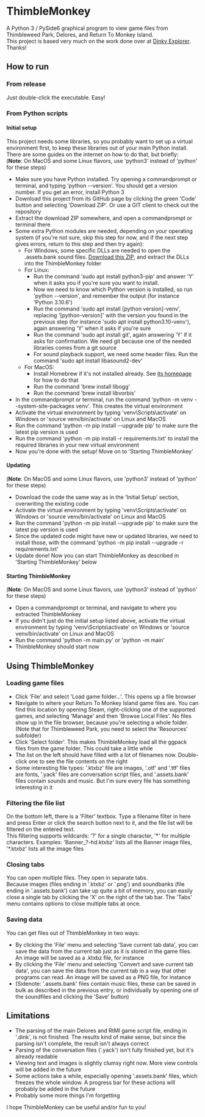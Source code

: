 # ThimbleMonkey
A Python 3 / PySide6 graphical program to view game files from Thimbleweed Park, Delores, and Return To Monkey Island.  
This project is based very much on the work done over at [Dinky Explorer](https://github.com/bgbennyboy/Dinky-Explorer). Thanks!

## How to run
### From release
Just double-click the executable. Easy!

### From Python scripts
#### Initial setup
This project needs some libraries, so you probably want to set up a virtual environment first, to keep these libraries out of your main Python install.
There are some guides on the internet on how to do that, but briefly:  
(**Note**: On MacOS and some Linux flavors, use 'python3' instead of 'python' for these steps)
- Make sure you have Python installed. Try opening a commandprompt or terminal, and typing 'python --version'. You should get a version number. If you get an error, install Python 3
- Download this project from its GitHub page by clicking the green 'Code' button and selecting 'Download ZIP'. Or use a GIT client to check out the repository
- Extract the download ZIP somewhere, and open a commandprompt or terminal there
- Some extra Python modules are needed, depending on your operating system (if you're not sure, skip this step for now, and if the next step gives errors, return to this step and then try again):
  - For Windows, some specific DLLs are needed to open the .assets.bank sound files. [Download this ZIP](https://www.dropbox.com/s/uu4qywc07tim2pp/ThimbleMonkeyWindowsDLLs.zip?dl=0), and extract the DLLs into the ThimbleMonkey folder
  - For Linux:
    - Run the command 'sudo apt install python3-pip' and answer 'Y' when it asks you if you're sure you want to install.
    - Now we need to know which Python version is installed, so run 'python --version', and remember the output (for instance 'Python 3.10.6')
    - Run the command 'sudo apt install [python version]-venv', replacing '[python-version]' with the version you found in the previous step (for instance 'sudo apt install python3.10-venv'), again answering 'Y' when it asks if you're sure
    - Run the command 'sudo apt install git', again answering 'Y' if it asks for confirmation. We need git because one of the needed libraries comes from a git source
    - For sound playback support, we need some header files. Run the command 'sudo apt install libasound2-dev'
  - For MacOS:
    - Install Homebrew if it's not installed already. See [its homepage](https://brew.sh) for how to do that
    - Run the command 'brew install libogg'
    - Run the command 'brew install libvorbis'
- In the commandprompt or terminal, run the command 'python -m venv --system-site-packages venv'. This creates the virtual environment
- Activate the virtual environment by typing 'venv\Scripts\activate' on Windows or 'source venv/bin/activate' on Linux and MacOS
- Run the command 'python -m pip install --upgrade pip' to make sure the latest pip version is used
- Run the command 'python -m pip install -r requirements.txt' to install the required libraries in your new virtual environment
- Now you're done with the setup! Move on to 'Starting ThimbleMonkey'
#### Updating
(**Note**: On MacOS and some Linux flavors, use 'python3' instead of 'python' for these steps)
- Download the code the same way as in the 'Initial Setup' section, overwriting the existing code
- Activate the virtual environment by typing 'venv\Scripts\activate' on Windows or 'source venv/bin/activate' on Linux and MacOS
- Run the command 'python -m pip install --upgrade pip' to make sure the latest pip version is used
- Since the updated code might have new or updated libraries, we need to install those, with the command 'python -m pip install --upgrade -r requirements.txt'
- Update done! Now you can start ThimbleMonkey as described in 'Starting ThimbleMonkey' below
#### Starting ThimbleMonkey
(**Note**: On MacOS and some Linux flavors, use 'python3' instead of 'python' for these steps)
- Open a commandprompt or terminal, and navigate to where you extracted ThimbleMonkey
- If you didn't just do the initial setup listed above, activate the virtual environment by typing 'venv\Scripts\activate' on Windows or 'source venv/bin/activate' on Linux and MacOS
- Run the command 'python -m main.py' or 'python -m main'
- ThimbleMonkey should start now

## Using ThimbleMonkey
### Loading game files
- Click 'File' and select 'Load game folder...'. This opens up a file browser
- Navigate to where your Return To Monkey Island game files are. You can find this location by opening Steam, right-clicking one of the supported games, and selecting 'Manage' and then 'Browse Local Files'. No files show up in the file browser, because you're selecting a whole folder. (Note that for Thimbleweed Park, you need to select the 'Resources' subfolder)
- Click 'Select folder'. This makes ThimbleMonkey load all the ggpack files from the game folder. This could take a little while
- The list on the left should have filled with a lot of filenames now. Double-click one to see the file contents on the right
- Some interesting file types: '.ktxbz' file are images, '.otf' and '.ttf' files are fonts, '.yack' files are conversation script files, and '.assets.bank' files contain sounds and music. But I'm sure every file has something interesting in it

### Filtering the file list
On the bottom left, there is a 'Filter' textbox. Type a filename filter in here and press Enter or click the search button next to it, and the file list will be filtered on the entered text.  
This filtering supports wildcards: '?' for a single character, '\*' for multiple characters. Examples: 'Banner_?-hd.ktxbz' lists all the Banner image files, '\*.ktxbz' lists all the image files

### Closing tabs
You can open multiple files. They open in separate tabs.  
Because images (files ending in '.ktxbz' or '.png') and soundbanks (file ending in '.assets.bank') can take up quite a bit of memory, you can easily close a single tab by clicking the 'X' on the right of the tab bar. The 'Tabs' menu contains options to close multiple tabs at once.

### Saving data
You can get files out of ThimbleMonkey in two ways:
- By clicking the 'File' menu and selecting 'Save current tab data', you can save the data from the current tab just as it is stored in the game files. An image will be saved as a .ktxbz file, for instance
- By clicking the 'File' menu and selecting 'Convert and save current tab data', you can save the data from the current tab in a way that other programs can read. An image will be saved as a PNG file, for instance
- (Sidenote: '.assets.bank' files contain music files, these can be saved in bulk as described in the previous entry, or individually by opening one of the soundfiles and clicking the 'Save' button)

## Limitations
- The parsing of the main Delores and RtMI game script file, ending in '.dink', is not finished. The results kind of make sense, but since the parsing isn't complete, the result isn't always correct
- Parsing of the conversation files ('.yack') isn't fully finished yet, but it's already readable
- Viewing text and images is slightly clumsy right now. More view controls will be added in the future
- Some actions take a while, especially opening '.assets.bank' files, which freezes the whole window. A progress bar for these actions will probably be added in the future
- Probably some more things I'm forgetting

I hope ThimbleMonkey can be useful and/or fun to you!
